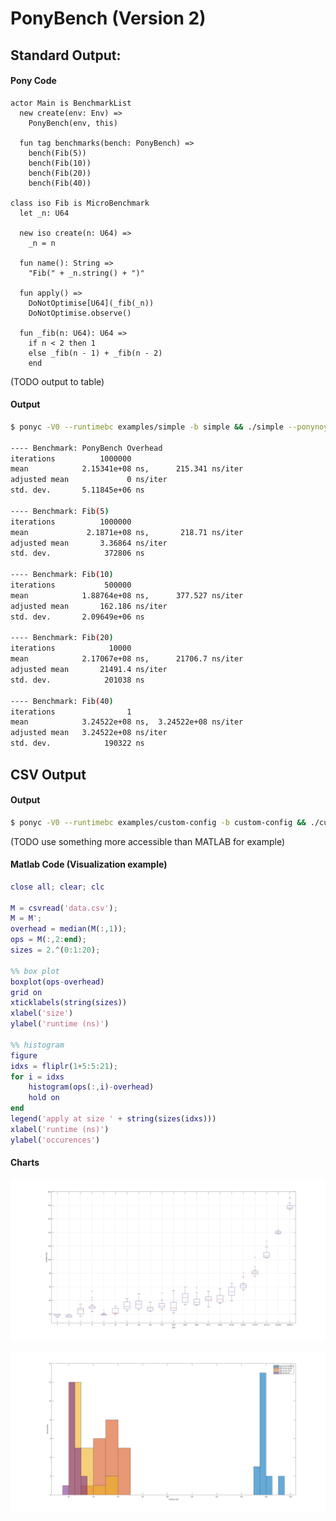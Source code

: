 # PonyBench (Version 2)

## Standard Output:

#### Pony Code
```pony
actor Main is BenchmarkList
  new create(env: Env) =>
    PonyBench(env, this)

  fun tag benchmarks(bench: PonyBench) =>
    bench(Fib(5))
    bench(Fib(10))
    bench(Fib(20))
    bench(Fib(40))

class iso Fib is MicroBenchmark
  let _n: U64

  new iso create(n: U64) =>
    _n = n

  fun name(): String =>
    "Fib(" + _n.string() + ")"

  fun apply() =>
    DoNotOptimise[U64](_fib(_n))
    DoNotOptimise.observe()

  fun _fib(n: U64): U64 =>
    if n < 2 then 1
    else _fib(n - 1) + _fib(n - 2)
    end
```

(TODO output to table)

#### Output
```bash
$ ponyc -V0 --runtimebc examples/simple -b simple && ./simple --ponynoyield

---- Benchmark: PonyBench Overhead
iterations          1000000
mean            2.15341e+08 ns,      215.341 ns/iter
adjusted mean             0 ns/iter
std. dev.       5.11845e+06 ns

---- Benchmark: Fib(5)
iterations          1000000
mean             2.1871e+08 ns,       218.71 ns/iter
adjusted mean       3.36864 ns/iter
std. dev.            372806 ns

---- Benchmark: Fib(10)
iterations           500000
mean            1.88764e+08 ns,      377.527 ns/iter
adjusted mean       162.186 ns/iter
std. dev.       2.09649e+06 ns

---- Benchmark: Fib(20)
iterations            10000
mean            2.17067e+08 ns,      21706.7 ns/iter
adjusted mean       21491.4 ns/iter
std. dev.            201038 ns

---- Benchmark: Fib(40)
iterations                1
mean            3.24522e+08 ns,  3.24522e+08 ns/iter
adjusted mean   3.24522e+08 ns/iter
std. dev.            190322 ns
```

## CSV Output

#### Output
```bash
$ ponyc -V0 --runtimebc examples/custom-config -b custom-config && ./custom-config --ponynoyield -csv > data.csv
```

(TODO use something more accessible than MATLAB for example)

#### Matlab Code (Visualization example)
```matlab
close all; clear; clc

M = csvread('data.csv');
M = M';
overhead = median(M(:,1));
ops = M(:,2:end);
sizes = 2.^(0:1:20);

%% box plot
boxplot(ops-overhead)
grid on
xticklabels(string(sizes))
xlabel('size')
ylabel('runtime (ns)')

%% histogram
figure
idxs = fliplr(1+5:5:21);
for i = idxs
    histogram(ops(:,i)-overhead)
    hold on
end
legend('apply at size ' + string(sizes(idxs)))
xlabel('runtime (ns)')
ylabel('occurences')
```

#### Charts
![alt text](https://raw.githubusercontent.com/Theodus/pony-benchmark/master/examples/custom-config/charts/box.jpg)

![alt text](https://raw.githubusercontent.com/Theodus/pony-benchmark/master/examples/custom-config/charts/hist.jpg)

